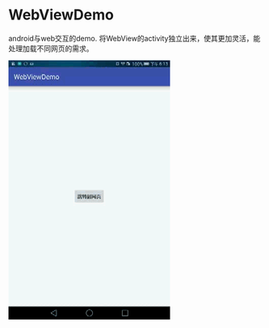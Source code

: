 # WebViewDemo
android与web交互的demo. 将WebView的activity独立出来，使其更加灵活，能处理加载不同网页的需求。

![](/image/device-2016-01-05-181313.gif)